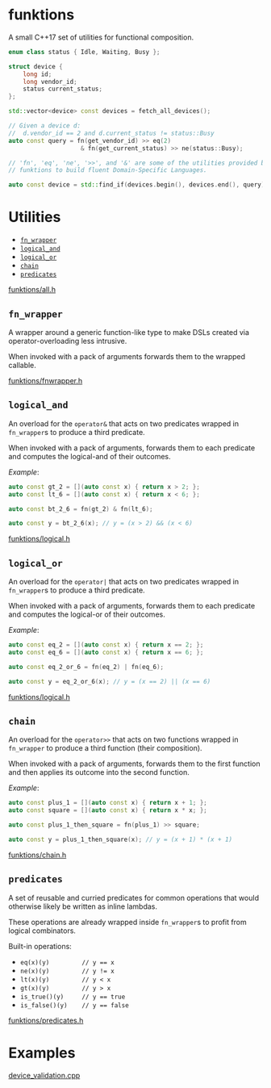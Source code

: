 # funktions

A small C++17 set of utilities for functional composition.

```Cpp
enum class status { Idle, Waiting, Busy };

struct device {
    long id;
    long vendor_id;
    status current_status;
};

std::vector<device> const devices = fetch_all_devices();

// Given a device d:
//  d.vendor_id == 2 and d.current_status != status::Busy
auto const query = fn(get_vendor_id) >> eq(2)
                    & fn(get_current_status) >> ne(status::Busy);

// 'fn', 'eq', 'ne', '>>', and '&' are some of the utilities provided by
// funktions to build fluent Domain-Specific Languages.

auto const device = std::find_if(devices.begin(), devices.end(), query);
```

# Utilities

* [`fn_wrapper`](#fn_wrapper)
* [`logical_and`](#logical_and)
* [`logical_or`](#logical_or)
* [`chain`](#chain)
* [`predicates`](#predicates)

[funktions/all.h](include/funktions/all.h)

## <A name="fn_wrapper"/>`fn_wrapper`

A wrapper around a generic function-like type to make DSLs created via operator-overloading less intrusive.

When invoked with a pack of arguments forwards them to the wrapped callable.

[funktions/fnwrapper.h](include/funktions/fnwrapper.h)

## <A name="logical_and"/>`logical_and`

An overload for the `operator&` that acts on two predicates wrapped in `fn_wrapper`s to produce a third predicate.

When invoked with a pack of arguments, forwards them to each predicate and computes the logical-and of their outcomes.

*Example*:

```Cpp
auto const gt_2 = [](auto const x) { return x > 2; };
auto const lt_6 = [](auto const x) { return x < 6; };

auto const bt_2_6 = fn(gt_2) & fn(lt_6);

auto const y = bt_2_6(x); // y = (x > 2) && (x < 6)
```

[funktions/logical.h](include/funktions/logical.h)

## <A name="logical_or"/>`logical_or`

An overload for the `operator|` that acts on two predicates wrapped in `fn_wrapper`s to produce a third predicate.

When invoked with a pack of arguments, forwards them to each predicate and computes the logical-or of their outcomes.

*Example*:

```Cpp
auto const eq_2 = [](auto const x) { return x == 2; };
auto const eq_6 = [](auto const x) { return x == 6; };

auto const eq_2_or_6 = fn(eq_2) | fn(eq_6);

auto const y = eq_2_or_6(x); // y = (x == 2) || (x == 6)
```

[funktions/logical.h](include/funktions/logical.h)

## <A name="chain"/>`chain`

An overload for the `operator>>` that acts on two functions wrapped in `fn_wrapper` to produce a third function (their composition).

When invoked with a pack of arguments, forwards them to the first function and then applies its
outcome into the second function.

*Example*:

```Cpp
auto const plus_1 = [](auto const x) { return x + 1; };
auto const square = [](auto const x) { return x * x; };

auto const plus_1_then_square = fn(plus_1) >> square;

auto const y = plus_1_then_square(x); // y = (x + 1) * (x + 1)
```

[funktions/chain.h](include/funktions/chain.h)


## <A name="predicates"/>`predicates`

A set of reusable and curried predicates for common operations that would otherwise likely be written as inline lambdas.

These operations are already wrapped inside `fn_wrapper`s to profit from logical combinators.

Built-in operations:

* `eq(x)(y)         // y == x`
* `ne(x)(y)         // y != x`
* `lt(x)(y)         // y < x`
* `gt(x)(y)         // y > x`
* `is_true()(y)     // y == true`
* `is_false()(y)    // y == false`

[funktions/predicates.h](include/funktions/predicates.h)

# Examples

[device_validation.cpp](examples/device_validation.cpp)